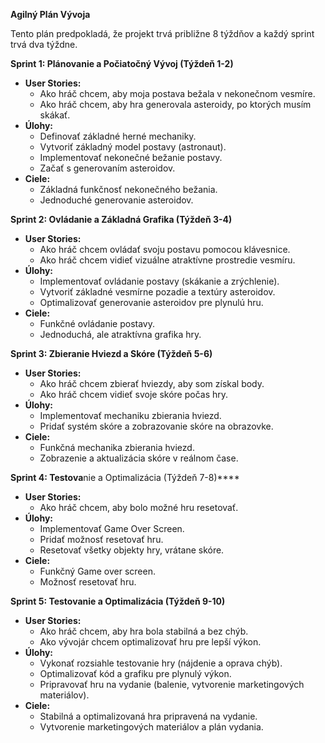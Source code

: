 **Agilný Plán Vývoja**

Tento plán predpokladá, že projekt trvá približne 8 týždňov a každý sprint trvá dva týždne.

**Sprint 1: Plánovanie a Počiatočný Vývoj (Týždeň 1-2)**

- **User Stories:**
  * Ako hráč chcem, aby moja postava bežala v nekonečnom vesmíre.
  * Ako hráč chcem, aby hra generovala asteroidy, po ktorých musím skákať.
- **Úlohy:**
  * Definovať základné herné mechaniky.
  * Vytvoriť základný model postavy (astronaut).
  * Implementovať nekonečné bežanie postavy.
  * Začať s generovaním asteroidov.
- **Ciele:**
  * Základná funkčnosť nekonečného bežania.
  * Jednoduché generovanie asteroidov.

**Sprint 2: Ovládanie a Základná Grafika (Týždeň 3-4)**

- **User Stories:**
  * Ako hráč chcem ovládať svoju postavu pomocou klávesnice.
  * Ako hráč chcem vidieť vizuálne atraktívne prostredie vesmíru.
- **Úlohy:**
  * Implementovať ovládanie postavy (skákanie a zrýchlenie).
  * Vytvoriť základné vesmírne pozadie a textúry asteroidov.
  * Optimalizovať generovanie asteroidov pre plynulú hru.
- **Ciele:**
  * Funkčné ovládanie postavy.
  * Jednoduchá, ale atraktívna grafika hry.

**Sprint 3: Zbieranie Hviezd a Skóre (Týždeň 5-6)**

- **User Stories:**
  * Ako hráč chcem zbierať hviezdy, aby som získal body.
  * Ako hráč chcem vidieť svoje skóre počas hry.
- **Úlohy:**
  * Implementovať mechaniku zbierania hviezd.
  * Pridať systém skóre a zobrazovanie skóre na obrazovke.
- **Ciele:**
  * Funkčná mechanika zbierania hviezd.
  * Zobrazenie a aktualizácia skóre v reálnom čase.

**Sprint 4: Testova**nie a Optimalizácia (Týždeň 7-8)****

- **User Stories:**
  * Ako hráč chcem, aby bolo možné hru resetovať.
- **Úlohy:**
  * Implementovať Game Over Screen.
  * Pridať možnosť resetovať hru.
  * Resetovať všetky objekty hry, vrátane skóre.
- **Ciele:**
  * Funkčný Game over screen.
  * Možnosť resetovať hru.

**Sprint 5: Testovanie a Optimalizácia (Týždeň 9-10)**

- **User Stories:**
  * Ako hráč chcem, aby hra bola stabilná a bez chýb.
  * Ako vývojár chcem optimalizovať hru pre lepší výkon.
- **Úlohy:**
  * Vykonať rozsiahle testovanie hry (nájdenie a oprava chýb).
  * Optimalizovať kód a grafiku pre plynulý výkon.
  * Pripravovať hru na vydanie (balenie, vytvorenie marketingových materiálov).
- **Ciele:**
  * Stabilná a optimalizovaná hra pripravená na vydanie.
  * Vytvorenie marketingových materiálov a plán vydania.